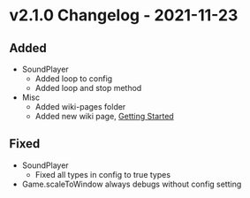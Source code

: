 # v2.1.0 Changelog - 2021-11-23

## Added

- SoundPlayer
  - Added loop to config
  - Added loop and stop method
- Misc
  - Added wiki-pages folder
  - Added new wiki page, [Getting Started](https://github.com/ksplatdev/DuckEngine/wiki/Getting-Started)

## Fixed

- SoundPlayer
  - Fixed all types in config to true types
- Game.scaleToWindow always debugs without config setting
